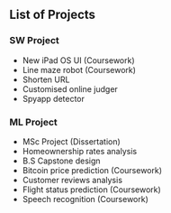 ## List of Projects

### SW Project
- New iPad OS UI (Coursework)
- Line maze robot (Coursework)
- Shorten URL
- Customised online judger
- Spyapp detector
  
### ML Project
- MSc Project (Dissertation)
- Homeownership rates analysis
- B.S Capstone design
- Bitcoin price prediction (Coursework)
- Customer reviews analysis
- Flight status prediction (Coursework)
- Speech recognition (Coursework)
